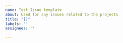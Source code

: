 ```yaml
---
name: Test Issue template
about: Used for any issues related to the projects
title: "[]"
labels: ''
assignees: ''

---
```



